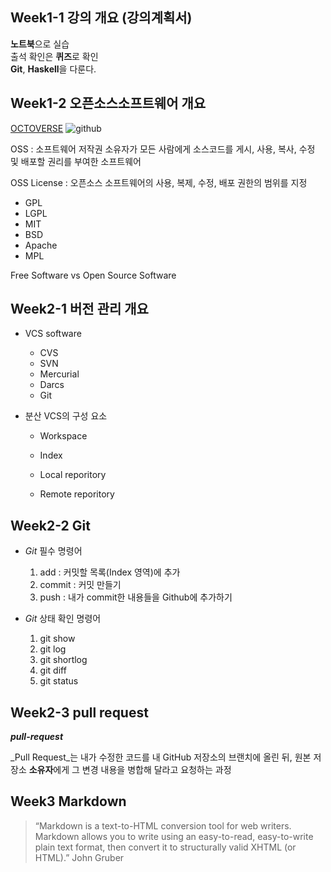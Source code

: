 ## Week1-1 강의 개요 (강의계획서)

**노트북**으로 실습  
출석 확인은 **퀴즈**로 확인  
**Git**, **Haskell**을 다룬다.

## Week1-2 오픈소스소프트웨어 개요
[OCTOVERSE](https://octoverse.github.com/)
![github](https://upload.wikimedia.org/wikipedia/commons/thumb/9/95/Font_Awesome_5_brands_github.svg/500px-Font_Awesome_5_brands_github.svg.png)

OSS : 소프트웨어 저작권 소유자가 모든 사람에게 소스코드를 게시, 사용, 복사, 수정 및 배포할 권리를 부여한 소프트웨어

OSS License : 오픈소스 소프트웨어의 사용, 복제, 수정, 배포 권한의 범위를 지정
  * GPL
  * LGPL
  * MIT
  * BSD
  * Apache
  * MPL

Free Software vs Open Source Software

## Week2-1 버전 관리 개요
* VCS software
  * CVS
  * SVN
  * Mercurial
  * Darcs
  * Git

* 분산 VCS의 구성 요소
  * Workspace  
  * Index  
  * Local reporitory

  * Remote reporitory

## Week2-2 Git
* _Git_ 필수 명령어
  1. add : 커밋할 목록(Index 영역)에 추가
  2. commit : 커밋 만들기
  3. push : 내가 commit한 내용들을 Github에 추가하기

* _Git_ 상태 확인 명령어
  1. git show
  2. git log
  3. git shortlog
  4. git diff
  5. git status

## Week2-3 pull request

**_pull-request_**

_Pull Request_는 내가 수정한 코드를 내 GitHub 저장소의 브랜치에 올린 뒤, 원본 저장소 **소유자**에게 그 변경 내용을 병합해 달라고 요청하는 과정

## Week3 Markdown
>“Markdown is a text-to-HTML conversion tool for web writers. Markdown allows you to write using an easy-to-read, easy-to-write plain text format, then convert it to structurally valid XHTML (or HTML).”
>John Gruber